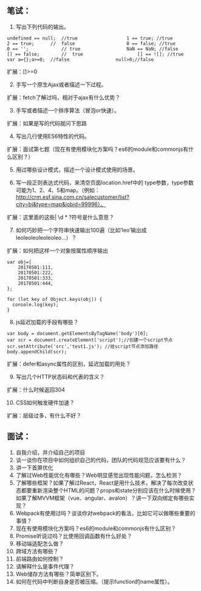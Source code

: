 ## 笔试：

1. 写出下列代码的输出。

```
undefined == null;	//true					1 == true; //true
2 == true;		//	false					0 == false; //true
0 == '';			// true					NaN == NaN; //false
[] == false;		//	true					[] == ![]; //true
var a={};a>=0;	//false					null>0;//false
```
扩展：[]>=0 

2. 手写一个原生Ajax或者描述一下过程。

扩展：fetch了解过吗，相对于ajax有什么优势？

3. 手写或者描述一个排序算法（冒泡or快速）。

扩展：如果是写的代码就问下思路

4. 写出几行使用ES6特性的代码。

扩展：面试第七题（现在有使用模块化方案吗？es6的module和commonjs有什么区别？）

5. 用过哪些设计模式，描述一个设计模式使用的场景。


6. 写一段正则表达式代码，来清空页面location.href中的 type参数，type参数可能为1、2、4、5和map。（例如：http://crm.esf.sina.com.cn/salecustomer/list?city=bj&type=map&jobid=99996）。

扩展：这里面的这些| \d * ?符号是什么意思？

7. 如何巧妙把一个字符串快速输出100遍（比如’leo’输出成leoleoleoleoleoleo...）？

扩展：如何把这样一个对象按属性顺序输出
```
var obj={
	20170501:111,
	20170501:222,
	20170501:333,
	20170501:444,
};

for (let key of Object.keys(obj)) {
  console.log(key);
}
```


8.  js延迟加载的手段有哪些？

```
var body = document.getElementsByTagName('body')[0];
var scr = document.createElement('script');//创建一个script节点
scr.setAttribute('src','test1.js'); //给script节点添加路径
body.appendChild(scr);
```
扩展：defer和async属性的区别，延迟加载的用处？

9.  写出几个HTTP状态码和代表的含义？

扩展：什么时候返回304

10.  CSS如何触发硬件加速？

扩展：层级过多，有什么不好？

## 面试：

1. 自我介绍，并介绍自己的项目
2. 谈一谈你在项目中如何组织自己的代码，团队的代码规范应该要有什么？
3. 讲一下首屏优化
4. 了解过Web性能优化有哪些？Web明显感觉出现性能问题，怎么检测？
5. 了解哪些框架？如果了解过React，React是用什么技术，解决了每次改变状态都要重新渲染整个HTML的问题？props和state分别应该在什么时候使用？如果了解MVVM框架（vue、angular、avalon）？讲一下双向绑定有哪些实现？
6. Webpack有使用过吗？谈谈你对webpack的看法，比如它可以做哪些重要的事情？
7. 现在有使用模块化方案吗？es6的module和commonjs有什么区别？
8. Promise听说过吗？比使用回调函数有什么好处？
9. 移动端适配怎么做？
10. 跨域方法有哪些？
11. 前端路由如何控制？
12. 请解释什么是事件代理？
13. Web储存方法有哪些？简单区别下。
14. 如何在代码中判断自身是否被压缩。（提示function的name属性）。